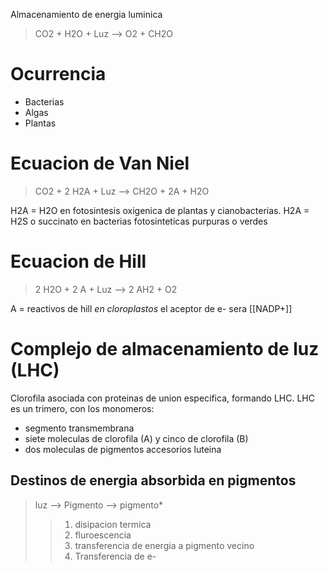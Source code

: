 Almacenamiento de energia luminica
> CO2 + H2O + Luz --> O2 + CH2O

# Ocurrencia 
- Bacterias
- Algas
- Plantas

# Ecuacion de Van Niel
> CO2 + 2 H2A + Luz --> CH2O + 2A + H2O

H2A = H2O en fotosintesis oxigenica de plantas y cianobacterias.
H2A = H2S o succinato en bacterias fotosinteticas purpuras o verdes

# Ecuacion de Hill

> 2 H2O + 2 A + Luz --> 2 AH2 + O2

A = reactivos de hill
*en cloroplastos* el aceptor de e- sera [[NADP+]]

# Complejo de almacenamiento de luz (LHC)

Clorofila asociada con proteinas de union especifica, formando LHC.
 LHC es un trimero, con los monomeros:
 - segmento transmembrana
 - siete moleculas de clorofila (A) y cinco de clorofila (B)
 - dos moleculas de pigmentos accesorios luteina


## Destinos de energia absorbida en pigmentos
> luz --> Pigmento --> pigmento* 
>> 1. disipacion termica
>> 2. fluroescencia
>> 3. transferencia de energia a pigmento vecino
>> 4. Transferencia de e-



